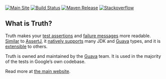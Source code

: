 [![Main Site][gh-pages-shield]][gh-pages-link]
[![Build Status][travis-shield]][travis-link]
[![Maven Release][maven-shield]][maven-link]
[![Stackoverflow][stackoverflow-shield]][stackoverflow-link]

## What is Truth?

Truth makes your [test assertions] and [failure messages] more readable.
[Similar][comparison] to [AssertJ], it [natively supports][known_types] many JDK
and [Guava] types, and it is [extensible][extension] to others.

Truth is owned and maintained by the [Guava] team. It is used in the majority
of the tests in Google’s own codebase.

Read more at [the main website](https://google.github.io/truth).

<!-- references -->

[test assertions]: https://google.github.io/truth/benefits#readable-assertions
[failure messages]: https://google.github.io/truth/benefits#readable-messages
[comparison]: https://google.github.io/truth/comparison
[AssertJ]: http://joel-costigliola.github.io/assertj/
[known_types]: https://google.github.io/truth/known_types
[extension]: https://google.github.io/truth/extension
[Guava]: https://github.com/google/guava
[gh-pages-shield]: https://img.shields.io/badge/main%20site-google.github.io/truth-ff55ff.png?style=flat
[gh-pages-link]: https://google.github.io/truth/
[travis-shield]: https://img.shields.io/travis/google/truth.png
[travis-link]: https://travis-ci.org/google/truth
[maven-shield]: https://img.shields.io/maven-central/v/com.google.truth/truth.png
[maven-link]: https://search.maven.org/artifact/com.google.truth/truth
[stackoverflow-shield]: https://img.shields.io/badge/stackoverflow-truth-5555ff.png?style=flat
[stackoverflow-link]: https://stackoverflow.com/questions/tagged/google-truth
